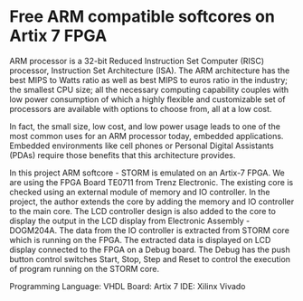 # Free ARM compatible softcores on Artix 7 FPGA

ARM processor is a 32-bit Reduced Instruction Set Computer (RISC) processor, Instruction Set
Architecture (ISA). The ARM architecture has the best MIPS to Watts ratio as well as best
MIPS to euros ratio in the industry; the smallest CPU size; all the necessary computing capability
couples with low power consumption of which a highly flexible and customizable set of processors
are available with options to choose from, all at a low cost.

In fact, the small size, low cost, and low power usage leads to one of the most common uses for
an ARM processor today, embedded applications. Embedded environments like cell phones or
Personal Digital Assistants (PDAs) require those benefits that this architecture provides.

In this project ARM softcore - STORM is emulated on an Artix-7 FPGA. We are using the
FPGA Board TE0711 from Trenz Electronic. The existing core is checked using an external
module of memory and IO controller. In the project, the author extends the core by
adding the memory and IO controller to the main core. The LCD controller design is also
added to the core to display the output in the LCD display from Electronic
Assembly - DOGM204A.
The data from the IO controller is extracted from STORM core which is running on the FPGA.
The extracted data is displayed on LCD display connected to the FPGA on a Debug board.
The Debug has the push button control switches Start, Stop, Step and Reset to control the
execution of program running on the STORM core.

Programming Language: VHDL
Board: Artix 7
IDE: Xilinx Vivado
